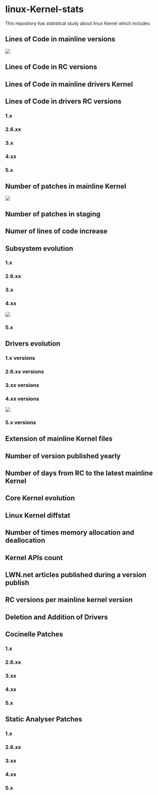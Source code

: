 # linux-Kernel-stats

This repository has statistical study about linux Kernel which includes

## Lines of Code in mainline versions

![](./results/loc.png)

## Lines of Code in RC versions

## Lines of Code in mainline drivers Kernel

## Lines of Code in drivers RC versions

### 1.x

### 2.6.xx

### 3.x

### 4.xx

### 5.x

## Number of patches in mainline Kernel

![](./results/numberofpatches.png)

## Number of patches in staging

## Numer of lines of code increase

## Subsystem evolution

### 1.x

### 2.6.xx

### 3.x

### 4.xx

![](./results/subsystem-4-x.png)

### 5.x

## Drivers evolution

### 1.x versions

### 2.6.xx versions

### 3.xx versions

### 4.xx versions
![](./results/drivers-4-x.png)

### 5.x versions

## Extension of mainline Kernel files

## Number of version published yearly

## Number of days from RC to the latest mainline Kernel

## Core Kernel evolution

## Linux Kernel diffstat

## Number of times memory allocation and deallocation

## Kernel APIs count

## LWN.net articles published during a version publish

## RC versions per mainline kernel version

## Deletion and Addition of Drivers

## Cocinelle Patches

### 1.x

### 2.6.xx

### 3.xx

### 4.xx

### 5.x

## Static Analyser Patches

### 1.x

### 2.6.xx

### 3.xx

### 4.xx

### 5.x
